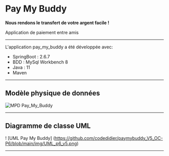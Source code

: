 # Pay My Buddy 
__Nous rendons le transfert de votre argent facile !__  
  
Application de paiement entre amis  

-----------------------------------------------------------------------  

L'application pay_my_buddy a été développée avec:  
* SpringBoot : 2.6.7
* BDD : MySql Workbench 8
* Java : 11
* Maven
  
-----------------------------------------------------------------------------  
    
## Modèle physique de données  
  
![MPD Pay_My_Buddy](https://github.com/codedidier/paymybuddy_V5_OC-P6/blob/main/img/MPD-pay_my_buddy-v5.png) 
  
--------------------------------------------------------------------------------  
  
## Diagramme de classe UML  
  
! [UML Pay My Buddy] (https://github.com/codedidier/paymybuddy_V5_OC-P6/blob/main/img/UML_p6_v5.png)  
  
--------------------------------------------------------------------  
